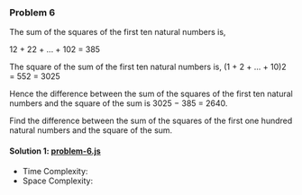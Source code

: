 ### Problem 6
The sum of the squares of the first ten natural numbers is,


12 + 22 + ... + 102 = 385 

The square of the sum of the first ten natural numbers is,
(1 + 2 + ... + 10)2 = 552 = 3025

Hence the difference between the sum of the squares of the first ten natural numbers and the square of the sum is 3025 − 385 = 2640.

Find the difference between the sum of the squares of the first one hundred natural numbers and the square of the sum.

#### Solution 1: [problem-6.js](./problem-6.js)
* Time Complexity: 
* Space Complexity: 

